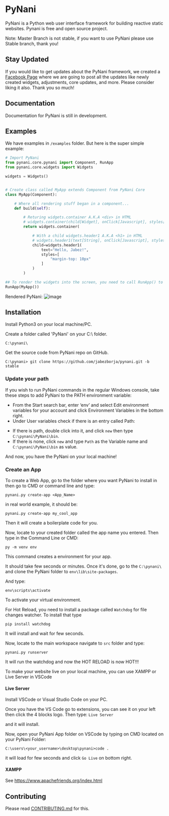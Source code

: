 # PyNani
PyNani is a Python web user interface framework for building reactive static websites. Pynani is free and open source project.

Note: Master Branch is not stable, if you want to use PyNani please use Stable branch, thank you!

## Stay Updated
If you would like to get updates about the PyNani framework, we created a [Facebook Page](https://www.facebook.com/pynaniframework) where we are going to post all the updates like newly created widgets, adjustments, core updates, and more. Please consider liking it also. Thank you so much!

## Documentation
Documentation for PyNani is still in development.

## Examples
We have examples in ```/examples``` folder. But here is the super simple example:

```py
# Import PyNani
from pynani.core.pynani import Component, RunApp
from pynani.core.widgets import Widgets

widgets = Widgets()


# Create class called MyApp extends Component from PyNani Core
class MyApp(Component):

    # Where all rendering stuff began in a component...
    def build(self):

        # Returing widgets.container A.K.A <div> in HTML
        # widgets.container(child[Widget], onClick[Javascript], styles[List of CSS Styles])
        return widgets.container(

            # With a child widgets.header1 A.K.A <h1> in HTML
            # widgets.header1(text[String], onClick[Javascript], styles[List of CSS styles])
            child=widgets.header1(
                text="Hello, Jabez!",
                styles=[
                    "margin-top: 10px"
                ]
            )
        )

## To render the widgets into the screen, you need to call RunApp() to compile your code into raw HTML
RunApp(MyApp())
```
Rendered PyNani:
![image](https://user-images.githubusercontent.com/64759159/111236942-fc090800-862e-11eb-9889-4c079e65823c.png)


## Installation
Install Python3 on your local machine/PC.

Create a folder called 'PyNani' on your C:\ folder.
```
C:\pynani\
```
Get the source code from PyNani repo on GitHub.
```
C:\pynani> git clone https://github.com/jabezborja/pynani.git -b stable
```
### Update your path
If you wish to run PyNani commands in the regular Windows console, take these steps to add PyNani to the PATH environment variable:

* From the Start search bar, enter ‘env’ and select Edit environment variables for your account and click Environment Variables in the bottom right.
* Under User variables check if there is an entry called Path:
-   If there is path, double click into it, and click ```new``` then type ```C:\pynani\PyNani\bin```.
-   If there is none, click ```new``` and type ```Path``` as the Variable name and ```C:\pynani\PyNani\bin``` as value.

And now, you have the PyNani on your local machine!

### Create an App
To create a Web App, go to the folder where you want PyNani to install in then go to CMD or command line and type:
```
pynani.py create-app <App_Name>
```

in real world example, it should be:
```
pynani.py create-app my_cool_app
```

Then it will create a boilerplate code for you.

Now, locate to your created folder called the app name you entered. Then type in the Command Line or CMD:
```
py -m venv env
```
This command creates a environment for your app. 

It should take few seconds or minutes. Once it's done, go to the ```C:\pynani\``` and clone the PyNani folder to ```env\lib\site-packages```.

And type:
```
env\scripts\activate
```
To activate your virtual environment.

For Hot Reload, you need to install a package called ```Watchdog``` for file changes watcher. To install that type 
```
pip install watchdog
```
It will install and wait for few seconds.

Now, locate to the main workspace navigate to ```src``` folder and type:
```
pynani.py runserver
```
It will run the watchdog and now the HOT RELOAD is now HOT!!!

To make your website live on your local machine, you can use XAMPP or Live Server in VSCode

#### Live Server
Install VSCode or Visual Studio Code on your PC.

Once you have the VS Code go to extensions, you can see it on your left then click the 4 blocks logo. Then type: ```Live Server```

and it will install.

Now, open your PyNani App folder on VSCode by typing on CMD located on your PyNani Folder:
```
C:\users\<your_username>\desktop\pynani>code .
```
it will load for few seconds and click ```Go Live``` on bottom right.

#### XAMPP
See https://www.apachefriends.org/index.html

## Contributing
Please read [CONTRIBUTING.md](CONTRIBUTING.md) for this.
